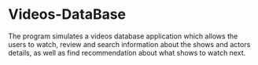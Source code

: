 # Videos-DataBase
The program simulates a videos database application which allows the users to watch, review and search information about the shows and actors details, as well as find recommendation about what shows to watch next.
